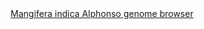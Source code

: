 <div id="Mangifera_indica_Alphonso_genome_browser" align="center">
  <a href="https://ink-blot.github.io/?sessionURL=blob:zZVtb6pIFID_ymY.7SaIIG_iN8X6XkSsV_HmxgwwwCAwyIxSbfrfd9pb781mm2272ZcmhMBwhnPOPM_AAzihimJSgA5oibImakAANCH1EuZlhmyYIwo6EcwoEkCFIlShIkCg8wAiSBlcuTM.MWGspJ1mM4RRI0YFyXFARaqIsGxQcmQJ4qGNlghzeCEFrKkYkJwHM9iEWZmQgpImDAJEaUNqlqiIdzXkp.uz3fMr0S4_Zgw_Z93xInhhoRhBXi0uQnT_RiHvyRwbI2V_2yq32v2iaN_IK.adl5AM_N7lS7BO5_XsYLmhs5lOhhHFdyfUVzOzm2BdGucjOz5WZVP3Wl44kepwGwyzVBlYi9IvzdH.ZjNZZGM5tly9doxNq5rbutObb.ZtTZ3M8u1pWnp7f57xhjB4FEBGgiNfdhAklWx0NEFqq4KqmY2nK00wNZO3XREMOl._CYBVMNjz6K8PgJ1LzgZQdDg.YxIAqUJUgU7DlCRDNs2WphqqZJryo_AAjlX2D8PLYcFp4B0KMduFhImUVIxziqNIEeMLryfC2TM7nvjt4E9E1mP6TMJOkZtka0zlWt8GRZT0XMmyemvXW8UpXqusHI5NL53WZnfcxVMErXl_OXCc0WQgMh_zjt7dekSqHDIe.jTE71_IwqIgDLKn_SqABOE44TGGJICAZIRzBlXs_yoJv_BD1qTfeNAJU.zjDLPzmqckNegoLU1X5R9qKP.OCj9279J12622bLaVnbzj.Bn_hIQ7WpRU5N2IpyD6kxkfnvuZROmn1lla.raa7n2_n_ZJvVgOLbe6rwflMtN8GGMlPljWIPX1_DzXx.vDbb65idmxPVq6.h9F.fgqXr3hIz.1OcEKw4K9qoNsmEbrLwR60UT9XzR5Apv9bVFem_2JVPFvZ.1k5vrZEC9lc1jpituHdHXOPct2upJR3UX9L937zUHWtIvveezkHF25LylavYjrNfmQKq.u5MdlkVVJN962RfsPbRF9mL9Di5ewT8Rf22fG6jKaHA5eUs9UI9xIgePG7t7WpIV9d.odevbtjQ2n6zKRzqlG7fG.Gt2trO0k0p10yjt6i_91ba6gv99efyYZjoscPaN.4aY_fnv8HQ--">Mangifera indica Alphonso genome browser</a>
</div>
